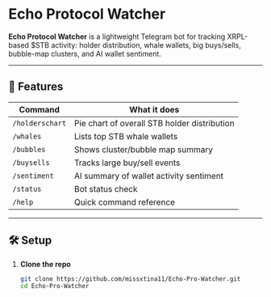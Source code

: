 # Echo Protocol Watcher

**Echo Protocol Watcher** is a lightweight Telegram bot for tracking XRPL-based $STB activity: holder distribution, whale wallets, big buys/sells, bubble-map clusters, and AI wallet sentiment.

---

## 🚀 Features
| Command | What it does |
|---------|--------------|
| `/holderschart` | Pie chart of overall STB holder distribution |
| `/whales` | Lists top STB whale wallets |
| `/bubbles` | Shows cluster/bubble map summary |
| `/buysells` | Tracks large buy/sell events |
| `/sentiment` | AI summary of wallet activity sentiment |
| `/status` | Bot status check |
| `/help` | Quick command reference |

---

## 🛠 Setup

1. **Clone the repo**

   ```bash
   git clone https://github.com/missxtina11/Echo-Pro-Watcher.git
   cd Echo-Pro-Watcher

